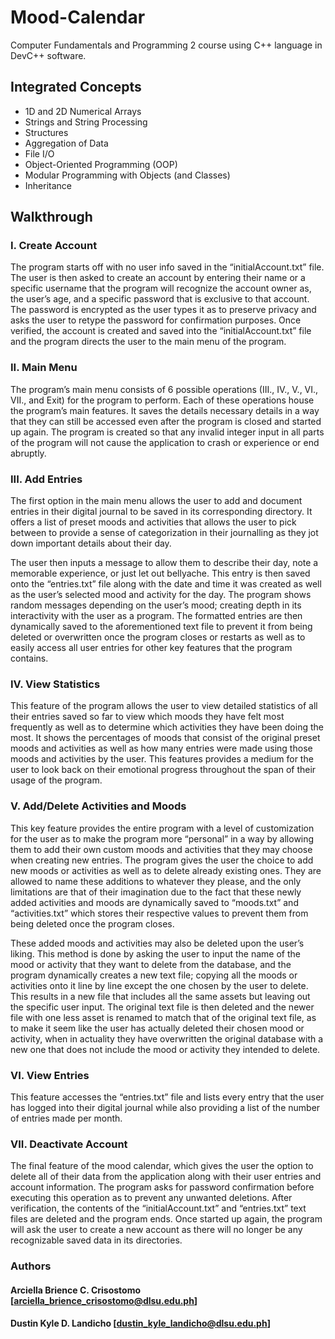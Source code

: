 # Mood-Calendar
Computer Fundamentals and Programming 2 course using C++ language in DevC++ software.

## Integrated Concepts
<ul>
  <li>1D and 2D Numerical Arrays</li>
  <li>Strings and String Processing</li>
  <li>Structures</li>
  <li>Aggregation of Data</li>
  <li>File I/O</li>
  <li>Object-Oriented Programming (OOP)</li>
  <li>Modular Programming with Objects (and Classes)</li>
  <li>Inheritance</li>
  </ul>

## Walkthrough

### I. Create Account

The program starts off with no user info saved in the “initialAccount.txt” file. The user is then asked to create an account by entering their name or a specific username that the program will recognize the account owner as, the user’s age, and a specific password that is exclusive to that account. The password is encrypted as the user types it as to preserve privacy and asks the user to retype the password for confirmation purposes. Once verified, the account is created and saved into the “initialAccount.txt” file and the program directs the user to the main menu of the program.

### II. Main Menu

The program’s main menu consists of 6 possible operations (III., IV., V., VI., VII., and Exit) for the program to perform. 
Each of these operations house the program’s main features. It saves the details necessary 
details in a way that they can still be accessed even after the program is closed and started
up again. The program is created so that any invalid integer input in all parts of the program 
will not cause the application to crash or experience or end abruptly.

### III. Add Entries

The first option in the main menu allows the user to add and document entries in their 
digital journal to be saved in its corresponding directory. It offers a list of preset moods 
and activities that allows the user to pick between to provide a sense of categorization in 
their journalling as they jot down important details about their day.

The user then inputs a message to allow them to describe their day, note a memorable 
experience, or just let out bellyache. This entry is then saved onto the “entries.txt” file 
along with the date and time it was created as well as the user’s selected mood and activity 
for the day. The program shows random messages depending on the user’s mood; creating 
depth in its interactivity with the user as a program. The formatted entries are then 
dynamically saved to the aforementioned text file to prevent it from being deleted or 
overwritten once the program closes or restarts as well as to easily access all user entries 
for other key features that the program contains.

### IV. View Statistics
This feature of the program allows the user to view detailed statistics of all their entries 
saved so far to view which moods they have felt most frequently as well as to determine 
which activities they have been doing the most. It shows the percentages of moods that 
consist of the original preset moods and activities as well as how many entries were made 
using those moods and activities by the user. This features provides a medium for the user 
to look back on their emotional progress throughout the span of their usage of the program.

### V. Add/Delete Activities and Moods
This key feature provides the entire program with a level of customization for the user as 
to make the program more “personal” in a way by allowing them to add their own custom 
moods and activities that they may choose when creating new entries. The program gives 
the user the choice to add new moods or activities as well as to delete already existing ones. 
They are allowed to name these additions to whatever they please, and the only limitations 
are that of their imagination due to the fact that these newly added activities and moods are 
dynamically saved to “moods.txt” and “activities.txt” which stores their respective values 
to prevent them from being deleted once the program closes.

These added moods and activities may also be deleted upon the user’s liking. This method 
is done by asking the user to input the name of the mood or activity that they want to delete 
from the database, and the program dynamically creates a new text file; copying all the 
moods or activities onto it line by line except the one chosen by the user to delete. This 
results in a new file that includes all the same assets but leaving out the specific user input. 
The original text file is then deleted and the newer file with one less asset is renamed to 
match that of the original text file, as to make it seem like the user has actually deleted their 
chosen mood or activity, when in actuality they have overwritten the original database with 
a new one that does not include the mood or activity they intended to delete.

### VI. View Entries
This feature accesses the “entries.txt” file and lists every entry that the user has logged into 
their digital journal while also providing a list of the number of entries made per month.

### VII. Deactivate Account
The final feature of the mood calendar, which gives the user the option to delete all of their 
data from the application along with their user entries and account information. The 
program asks for password confirmation before executing this operation as to prevent any 
unwanted deletions. After verification, the contents of the “initialAccount.txt” and 
“entries.txt” text files are deleted and the program ends. Once started up again, the program 
will ask the user to create a new account as there will no longer be any recognizable saved 
data in its directories.

### Authors

#### Arciella Brience C. Crisostomo [arciella_brience_crisostomo@dlsu.edu.ph]

#### Dustin Kyle D. Landicho [dustin_kyle_landicho@dlsu.edu.ph]
